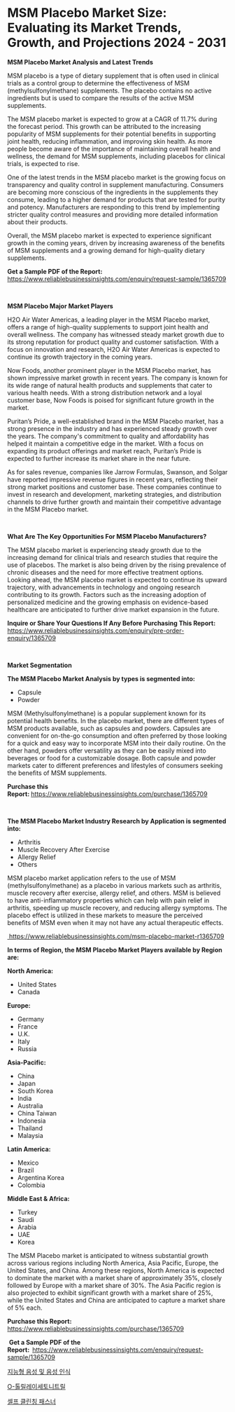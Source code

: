 <p><h1>MSM Placebo Market Size: Evaluating its Market Trends, Growth, and Projections 2024 - 2031</h1></p><p><strong>MSM Placebo Market Analysis and Latest Trends</strong></p>
<p><p>MSM placebo is a type of dietary supplement that is often used in clinical trials as a control group to determine the effectiveness of MSM (methylsulfonylmethane) supplements. The placebo contains no active ingredients but is used to compare the results of the active MSM supplements.</p><p>The MSM placebo market is expected to grow at a CAGR of 11.7% during the forecast period. This growth can be attributed to the increasing popularity of MSM supplements for their potential benefits in supporting joint health, reducing inflammation, and improving skin health. As more people become aware of the importance of maintaining overall health and wellness, the demand for MSM supplements, including placebos for clinical trials, is expected to rise.</p><p>One of the latest trends in the MSM placebo market is the growing focus on transparency and quality control in supplement manufacturing. Consumers are becoming more conscious of the ingredients in the supplements they consume, leading to a higher demand for products that are tested for purity and potency. Manufacturers are responding to this trend by implementing stricter quality control measures and providing more detailed information about their products.</p><p>Overall, the MSM placebo market is expected to experience significant growth in the coming years, driven by increasing awareness of the benefits of MSM supplements and a growing demand for high-quality dietary supplements.</p></p>
<p><strong>Get a Sample PDF of the Report:&nbsp;</strong> <a href="https://www.reliablebusinessinsights.com/enquiry/request-sample/1365709">https://www.reliablebusinessinsights.com/enquiry/request-sample/1365709</a></p>
<p>&nbsp;</p>
<p><strong>MSM Placebo Major Market Players</strong></p>
<p><p>H2O Air Water Americas, a leading player in the MSM Placebo market, offers a range of high-quality supplements to support joint health and overall wellness. The company has witnessed steady market growth due to its strong reputation for product quality and customer satisfaction. With a focus on innovation and research, H2O Air Water Americas is expected to continue its growth trajectory in the coming years.</p><p>Now Foods, another prominent player in the MSM Placebo market, has shown impressive market growth in recent years. The company is known for its wide range of natural health products and supplements that cater to various health needs. With a strong distribution network and a loyal customer base, Now Foods is poised for significant future growth in the market.</p><p>Puritan’s Pride, a well-established brand in the MSM Placebo market, has a strong presence in the industry and has experienced steady growth over the years. The company's commitment to quality and affordability has helped it maintain a competitive edge in the market. With a focus on expanding its product offerings and market reach, Puritan’s Pride is expected to further increase its market share in the near future.</p><p>As for sales revenue, companies like Jarrow Formulas, Swanson, and Solgar have reported impressive revenue figures in recent years, reflecting their strong market positions and customer base. These companies continue to invest in research and development, marketing strategies, and distribution channels to drive further growth and maintain their competitive advantage in the MSM Placebo market.</p></p>
<p>&nbsp;</p>
<p><strong>What Are The Key Opportunities For MSM Placebo Manufacturers?</strong></p>
<p><p>The MSM placebo market is experiencing steady growth due to the increasing demand for clinical trials and research studies that require the use of placebos. The market is also being driven by the rising prevalence of chronic diseases and the need for more effective treatment options. Looking ahead, the MSM placebo market is expected to continue its upward trajectory, with advancements in technology and ongoing research contributing to its growth. Factors such as the increasing adoption of personalized medicine and the growing emphasis on evidence-based healthcare are anticipated to further drive market expansion in the future.</p></p>
<p><strong>Inquire or Share Your Questions If Any Before Purchasing This Report:</strong> <a href="https://www.reliablebusinessinsights.com/enquiry/pre-order-enquiry/1365709">https://www.reliablebusinessinsights.com/enquiry/pre-order-enquiry/1365709</a></p>
<p>&nbsp;</p>
<p><strong>Market Segmentation</strong></p>
<p><strong>The MSM Placebo Market Analysis by types is segmented into:</strong></p>
<p><ul><li>Capsule</li><li>Powder</li></ul></p>
<p><p>MSM (Methylsulfonylmethane) is a popular supplement known for its potential health benefits. In the placebo market, there are different types of MSM products available, such as capsules and powders. Capsules are convenient for on-the-go consumption and often preferred by those looking for a quick and easy way to incorporate MSM into their daily routine. On the other hand, powders offer versatility as they can be easily mixed into beverages or food for a customizable dosage. Both capsule and powder markets cater to different preferences and lifestyles of consumers seeking the benefits of MSM supplements.</p></p>
<p><strong>Purchase this Report:&nbsp;</strong><a href="https://www.reliablebusinessinsights.com/purchase/1365709">https://www.reliablebusinessinsights.com/purchase/1365709</a></p>
<p>&nbsp;</p>
<p><strong>The MSM Placebo Market Industry Research by Application is segmented into:</strong></p>
<p><ul><li>Arthritis</li><li>Muscle Recovery After Exercise</li><li>Allergy Relief</li><li>Others</li></ul></p>
<p><p>MSM placebo market application refers to the use of MSM (methylsulfonylmethane) as a placebo in various markets such as arthritis, muscle recovery after exercise, allergy relief, and others. MSM is believed to have anti-inflammatory properties which can help with pain relief in arthritis, speeding up muscle recovery, and reducing allergy symptoms. The placebo effect is utilized in these markets to measure the perceived benefits of MSM even when it may not have any actual therapeutic effects.</p></p>
<p><a href="https://www.reliablebusinessinsights.com/msm-placebo-market-r1365709">&nbsp;https://www.reliablebusinessinsights.com/msm-placebo-market-r1365709</a></p>
<p><strong>In terms of Region, the MSM Placebo Market Players available by Region are:</strong></p>
<p>
    <p> <strong> North America: </strong>
        <ul>
            <li>United States</li>
            <li>Canada</li>
        </ul>
        </p> 
    <p> <strong> Europe: </strong>
        <ul>
            <li>Germany</li>
            <li>France</li>
            <li>U.K.</li>
            <li>Italy</li>
            <li>Russia</li>
        </ul>
        </p> 
    <p> <strong> Asia-Pacific: </strong>
        <ul>
            <li>China</li>
            <li>Japan</li>
            <li>South Korea</li>
            <li>India</li>
            <li>Australia</li>
            <li>China Taiwan</li>
            <li>Indonesia</li>
            <li>Thailand</li>
            <li>Malaysia</li>
        </ul>
        </p> 
    <p> <strong> Latin America: </strong>
        <ul>
            <li>Mexico</li>
            <li>Brazil</li>
            <li>Argentina Korea</li>
            <li>Colombia</li>
        </ul>
        </p> 
    <p> <strong> Middle East & Africa: </strong>
        <ul>
            <li>Turkey</li>
            <li>Saudi</li>
            <li>Arabia</li>
            <li>UAE</li>
            <li>Korea</li>
        </ul>
    </p>
    </p>
<p><p>The MSM Placebo market is anticipated to witness substantial growth across various regions including North America, Asia Pacific, Europe, the United States, and China. Among these regions, North America is expected to dominate the market with a market share of approximately 35%, closely followed by Europe with a market share of 30%. The Asia Pacific region is also projected to exhibit significant growth with a market share of 25%, while the United States and China are anticipated to capture a market share of 5% each.</p></p>
<p><strong>Purchase this Report: </strong><a href="https://www.reliablebusinessinsights.com/purchase/1365709">https://www.reliablebusinessinsights.com/purchase/1365709</a></p>
<p>&nbsp;<strong>Get a Sample PDF of the Report:&nbsp;&nbsp;</strong><a href="https://www.reliablebusinessinsights.com/enquiry/request-sample/1365709">https://www.reliablebusinessinsights.com/enquiry/request-sample/1365709</a></p>
<p><strong></strong></p>
<p><p><a href="https://medium.com/@joananitzsche/%EC%A7%80%EB%8A%A5%ED%98%95-%EC%9D%8C%EC%84%B1-%EB%B0%8F-%EC%9D%8C%EC%84%B1-%EC%9D%B8%EC%8B%9D-%EC%8B%9C%EC%9E%A5-%EC%8B%9C%EC%9E%A5-cagr-%EC%8B%9C%EC%9E%A5-%EB%8F%99%ED%96%A5-%EB%B0%8F-%EC%84%B1%EC%9E%A5-%EC%A0%84%EB%9E%B5%EC%97%90-%EB%8C%80%ED%95%9C-%ED%86%B5%EC%B0%B0%EB%A0%A5-48b55341139c">지능형 음성 및 음성 인식</a></p><p><a href="https://medium.com/@achimcoteanu1/o-tolylacetonitrile-%EC%8B%9C%EC%9E%A5-%EC%8B%9C%EC%9E%A5-%EC%A0%90%EC%9C%A0%EC%9C%A8-%EC%8B%9C%EC%9E%A5-%EB%8F%99%ED%96%A5-%EB%B0%8F-%EB%AF%B8%EB%9E%98-%EC%84%B1%EC%9E%A5-%ED%83%90%EC%83%89-e8891a260a67">O-톨릴레이세토니트릴</a></p><p><a href="https://medium.com/@edaunhshhs/%EC%9E%90%EA%B0%80-%EC%9E%A0%EA%B8%88-%EC%B2%B4%EA%B2%B0-%EB%B6%80%ED%92%88-%EC%8B%9C%EC%9E%A5-%EC%8B%9C%EC%9E%A5-%EC%A0%90%EC%9C%A0%EC%9C%A8-%EC%8B%9C%EC%9E%A5-%EB%8F%99%ED%96%A5-%EB%B0%8F-%EB%AF%B8%EB%9E%98-%EC%84%B1%EC%9E%A5-%ED%83%90%EC%83%89-1aec5b5041ab">셀프 클린칭 패스너</a></p></p>